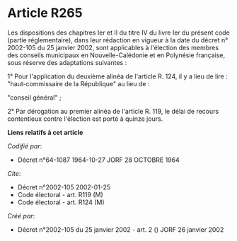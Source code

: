 # Article R265

Les dispositions des chapitres Ier et II du titre IV du livre Ier du présent code (partie réglementaire), dans leur rédaction
en vigueur à la date du décret n° 2002-105 du 25 janvier 2002, sont applicables à l'élection des membres des conseils
municipaux en Nouvelle-Calédonie et en Polynésie française, sous réserve des adaptations suivantes :

1° Pour l'application du deuxième alinéa de l'article R. 124, il y a lieu de lire : "haut-commissaire de la République" au
lieu de :

"conseil général" ;

2° Par dérogation au premier alinéa de l'article R. 119, le délai de recours contentieux contre l'élection est porté à quinze
jours.

**Liens relatifs à cet article**

_Codifié par_:

  - Décret n°64-1087 1964-10-27 JORF 28 OCTOBRE 1964

_Cite_:

  - Décret n°2002-105 2002-01-25
  - Code électoral - art. R119 (M)
  - Code électoral - art. R124 (M)

_Créé par_:

  - Décret n°2002-105 du 25 janvier 2002 - art. 2 () JORF 26 janvier 2002
